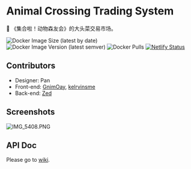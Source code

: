 # Animal Crossing Trading System
🥬 《集合啦！动物森友会》的大头菜交易市场。

![Docker Image Size (latest by date)](https://img.shields.io/docker/image-size/kastnerorz/animal-crossing-trading-system?logo=docker&sort=date)
![Docker Image Version (latest semver)](https://img.shields.io/docker/v/kastnerorz/animal-crossing-trading-system?sort=semver&logo=docker)
![Docker Pulls](https://img.shields.io/docker/pulls/kastnerorz/animal-crossing-trading-system?logo=docker)
[![Netlify Status](https://api.netlify.com/api/v1/badges/1132ab46-4412-43e6-86b8-dad0747ea5ab/deploy-status)](https://app.netlify.com/sites/dtc-trading/deploys)


## Contributors

- Designer: Pan
- Front-end: [GnimOay](https://github.com/Envl), [kelrvinsme](https://github.com/kelrvins)
- Back-end: [Zed](https://github.com/kastnerorz)

## Screenshots
![IMG_5408.PNG](https://i.loli.net/2020/04/16/6zxZwtJUCPWi9OM.png)

## API Doc
Please go to [wiki](https://github.com/kastnerorz/animal-crossing-trading-system/wiki).



